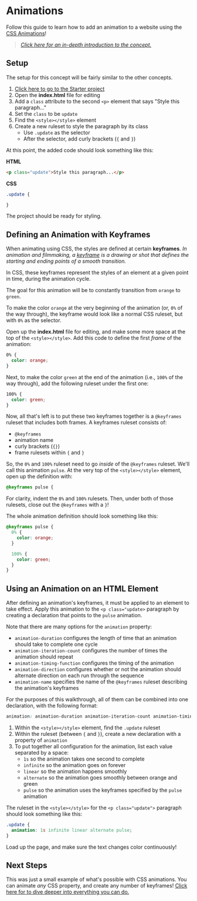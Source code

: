 # Animations
Follow this guide to learn how to add an animation to a website using the [CSS Animations](https://developer.mozilla.org/en-US/docs/Web/CSS/CSS_Animations/Using_CSS_animations)!

>_[Click here for an in-depth introduction to the concept.](https://www.w3schools.com/css/css3_animations.asp)_

## Setup
The setup for this concept will be fairly similar to the other concepts.

1. [Click here to go to the Starter project](https://glitch.com/edit/#!/remix/more-css-start-style)
1. Open the **index.html** file for editing
1. Add a `class` attribute to the second `<p>` element that says "Style this paragraph..."
1. Set the `class` to be `update`
1. Find the `<style></style>` element
1. Create a new ruleset to style the paragraph by its class
    - Use `.update` as the selector
    - After the selector, add curly brackets (`{` and `}`)

At this point, the added code should look something like this:

**HTML**

```html
<p class="update">Style this paragraph...</p>
```

**CSS**

```css
.update {

}
```

The project should be ready for styling.

## Defining an Animation with Keyframes
When animating using CSS, the styles are defined at certain **keyframes**. _In animation and filmmaking, a [keyframe](https://en.wikipedia.org/wiki/Key_frame) is a drawing or shot that defines the starting and ending points of a smooth transition._

In CSS, these keyframes represent the styles of an element at a given point in time, during the animation cycle.

The goal for this animation will be to constantly transition from `orange` to `green`.

To make the color `orange` at the very beginning of the animation (or, `0%` of the way through), the keyframe would look like a normal CSS ruleset, but with `0%` as the selector.

Open up the **index.html** file for editing, and make some more space at the top of the `<style></style>`. Add this code to define the first _frame_ of the animation:

```css
0% {
  color: orange;
}
```

Next, to make the color `green` at the end of the animation (i.e., `100%` of the way through), add the following ruleset under the first one:

```css
100% {
  color: green;
}
```

Now, all that's left is to put these two keyframes together is a `@keyframes` ruleset that includes both frames. A keyframes ruleset consists of:

- `@keyframes`
- animation name
- curly brackets (`{}`)
- frame rulesets within `{` and `}`

So, the `0%` and `100%` ruleset need to go _inside_ of the `@keyframes` ruleset. We'll call this animation `pulse`. At the very top of the `<style></style>` element, open up the definition with:

```css
@keyframes pulse {
```

For clarity, indent the `0%` and `100%` rulesets. Then, under both of those rulesets, close out the `@keyframes` with a `}`!

The whole animation definition should look something like this:

```css
@keyframes pulse {
  0% {
    color: orange;
  }

  100% {
    color: green;
  }
}
```

## Using an Animation on an HTML Element
After defining an animation's keyframes, it must be applied to an element to take effect. Apply this animation to the `<p class="update>` paragraph by creating a declaration that points to the `pulse` animation.

Note that there are many options for the `animation` property:

- `animation-duration` configures the length of time that an animation should take to complete one cycle
- `animation-iteration-count` configures the number of times the animation should repeat
- `animation-timing-function` configures the timing of the animation
- `animation-direction` configures whether or not the animation should alternate direction on each run through the sequence
- `animation-name` specifies the name of the `@keyframes` ruleset describing the animation's keyframes

For the purposes of this walkthrough, all of them can be combined into one declaration, with the following format:

```css
animation: animation-duration animation-iteration-count animation-timing-function animation-direction animation-name;
```

1. Within the `<style></style>` element, find the `.update` ruleset
1. Within the ruleset (between `{` and `}`), create a new declaration with a property of `animation`
1. To put together all configuration for the animation, list each value separated by a space:
    - `1s` so the animation takes one second to complete
    - `infinite` so the animation goes on forever
    - `linear` so the animation happens smoothly
    - `alternate` so the animation goes smoothly between orange and green
    - `pulse` so the animation uses the keyframes specified by the `pulse` animation

The ruleset in the `<style></style>` for the `<p class="update">` paragraph should look something like this:

```css
.update {
  animation: 1s infinite linear alternate pulse;
}
```

Load up the page, and make sure the text changes color continuously!

## Next Steps
This was just a small example of what's possible with CSS animations. You can animate _any_ CSS property, and create any number of keyframes! [Click here for to dive deeper into everything you can do.](https://www.w3schools.com/css/css3_animations.asp)
